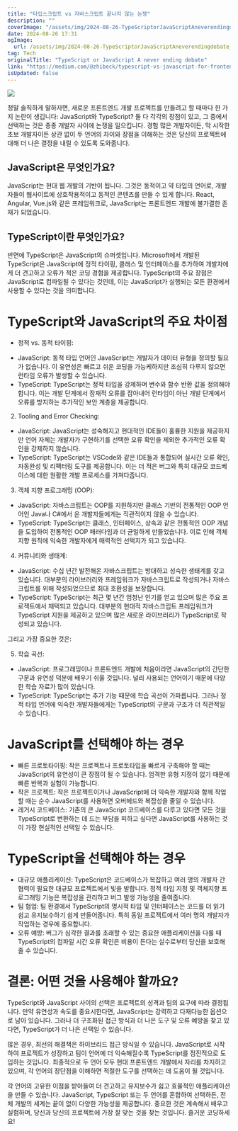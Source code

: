```yaml
---
title: "타입스크립트 vs 자바스크립트 끝나지 않는 논쟁"
description: ""
coverImage: "/assets/img/2024-08-26-TypeScriptorJavaScriptAneverendingdebate_0.png"
date: 2024-08-26 17:31
ogImage: 
  url: /assets/img/2024-08-26-TypeScriptorJavaScriptAneverendingdebate_0.png
tag: Tech
originalTitle: "TypeScript or JavaScript A never ending debate"
link: "https://medium.com/@zhibeck/typescript-vs-javascript-for-frontend-development-a-never-ending-debate-f8f3cff4b233"
isUpdated: false
---
```



<img src="/assets/img/2024-08-26-TypeScriptorJavaScriptAneverendingdebate_0.png" />

정말 솔직하게 말하자면, 새로운 프론트엔드 개발 프로젝트를 만들려고 할 때마다 한 가지 논란이 생깁니다: JavaScript와 TypeScript? 둘 다 각각의 장점이 있고, 그 중에서 선택하는 것은 종종 개발자 사이에 논쟁을 일으킵니다. 경험 많은 개발자이든, 막 시작한 초보 개발자이든 상관 없이 두 언어의 차이와 장점을 이해하는 것은 당신의 프로젝트에 대해 더 나은 결정을 내릴 수 있도록 도와줍니다.

## JavaScript은 무엇인가요?

JavaScript는 현대 웹 개발의 기반이 됩니다. 그것은 동적이고 약 타입의 언어로, 개발자들이 웹사이트에 상호작용적이고 동적인 콘텐츠를 만들 수 있게 합니다. React, Angular, Vue.js와 같은 프레임워크로, JavaScript는 프론트엔드 개발에 불가결한 존재가 되었습니다.

<div class="content-ad"></div>

## TypeScript이란 무엇인가요?

반면에 TypeScript은 JavaScript의 슈퍼셋입니다. Microsoft에서 개발된 TypeScript은 JavaScript에 정적 타이핑, 클래스 및 인터페이스를 추가하여 개발자에게 더 견고하고 오류가 적은 코딩 경험을 제공합니다. TypeScript의 주요 장점은 JavaScript로 컴파일될 수 있다는 것인데, 이는 JavaScript가 실행되는 모든 환경에서 사용할 수 있다는 것을 의미합니다.

# TypeScript와 JavaScript의 주요 차이점

- 정적 vs. 동적 타이핑:

<div class="content-ad"></div>

- JavaScript: 동적 타입 언어인 JavaScript는 개발자가 데이터 유형을 정의할 필요가 없습니다. 이 유연성은 빠르고 쉬운 코딩을 가능케하지만 조심히 다루지 않으면 런타임 오류가 발생할 수 있습니다.
- TypeScript: TypeScript는 정적 타입을 강제하며 변수와 함수 반환 값을 정의해야 합니다. 이는 개발 단계에서 잠재적 오류를 잡아내어 런타임이 아닌 개발 단계에서 오류를 방지하는 추가적인 보안 계층을 제공합니다.

2. Tooling and Error Checking:

- JavaScript: JavaScript는 성숙해지고 현대적인 IDE들이 훌륭한 지원을 제공하지만 언어 자체는 개발자가 구현하기를 선택한 오류 확인을 제외한 추가적인 오류 확인을 강제하지 않습니다.
- TypeScript: TypeScript는 VSCode와 같은 IDE들과 통합되어 실시간 오류 확인, 자동완성 및 리팩터링 도구를 제공합니다. 이는 더 적은 버그와 특히 대규모 코드베이스에 대한 원활한 개발 프로세스를 가져다줍니다.

3. 객체 지향 프로그래밍 (OOP):

<div class="content-ad"></div>

- JavaScript: 자바스크립트는 OOP를 지원하지만 클래스 기반의 전통적인 OOP 언어인 Java나 C#에서 온 개발자들에게는 직관적이지 않을 수 있습니다.
- TypeScript: TypeScript는 클래스, 인터페이스, 상속과 같은 전통적인 OOP 개념을 도입하여 전통적인 OOP 패러다임과 더 균일하게 만들었습니다. 이로 인해 객체지향 원칙에 익숙한 개발자에게 매력적인 선택지가 되고 있습니다.

4. 커뮤니티와 생태계:

- JavaScript: 수십 년간 발전해온 자바스크립트는 방대하고 성숙한 생태계를 갖고 있습니다. 대부분의 라이브러리와 프레임워크가 자바스크립트로 작성되거나 자바스크립트를 위해 작성되었으므로 최대 호환성을 보장합니다.
- TypeScript: TypeScript는 최근 몇 년간 엄청난 인기를 얻고 있으며 많은 주요 프로젝트에서 채택되고 있습니다. 대부분의 현대적 자바스크립트 프레임워크가 TypeScript 지원을 제공하고 있으며 많은 새로운 라이브러리가 TypeScript로 작성되고 있습니다.

그리고 가장 중요한 것은:

<div class="content-ad"></div>

5. 학습 곡선:

- JavaScript: 프로그래밍이나 프론트엔드 개발에 처음이라면 JavaScript의 간단한 구문과 유연성 덕분에 배우기 쉬울 것입니다. 널리 사용되는 언어이기 때문에 다양한 학습 자료가 많이 있습니다.
- TypeScript: TypeScript는 추가 기능 때문에 학습 곡선이 가파릅니다. 그러나 정적 타입 언어에 익숙한 개발자들에게는 TypeScript의 구문과 구조가 더 직관적일 수 있습니다.

# JavaScript를 선택해야 하는 경우

- 빠른 프로토타이핑: 작은 프로젝트나 프로토타입을 빠르게 구축해야 할 때는 JavaScript의 유연성이 큰 장점이 될 수 있습니다. 엄격한 유형 지정이 없기 때문에 빠른 반복과 실험이 가능합니다.
- 작은 프로젝트: 작은 프로젝트이거나 JavaScript에 더 익숙한 개발자와 함께 작업할 때는 순수 JavaScript를 사용하면 오버헤드와 복잡성을 줄일 수 있습니다.
- 레거시 코드베이스: 기존의 큰 JavaScript 코드베이스를 다루고 있다면 모든 것을 TypeScript로 변환하는 데 드는 부담을 피하고 싶다면 JavaScript를 사용하는 것이 가장 현실적인 선택일 수 있습니다.

<div class="content-ad"></div>

# TypeScript을 선택해야 하는 경우

- 대규모 애플리케이션: TypeScript은 코드베이스가 복잡하고 여러 명의 개발자 간 협력이 필요한 대규모 프로젝트에서 빛을 발합니다. 정적 타입 지정 및 객체지향 프로그래밍 기능은 복잡성을 관리하고 버그 발생 가능성을 줄여줍니다.
- 팀 협업: 팀 환경에서 TypeScript의 명시적 타입 및 인터페이스는 코드를 더 읽기 쉽고 유지보수하기 쉽게 만들어줍니다. 특히 동일 프로젝트에서 여러 명의 개발자가 작업하는 경우에 중요합니다.
- 오류 예방: 버그가 심각한 결과를 초래할 수 있는 중요한 애플리케이션을 다룰 때 TypeScript의 컴파일 시간 오류 확인은 비용이 든다는 실수로부터 당신을 보호해줄 수 있습니다.

# 결론: 어떤 것을 사용해야 할까요?

TypeScript와 JavaScript 사이의 선택은 프로젝트의 성격과 팀의 요구에 따라 결정됩니다. 만약 유연성과 속도를 중요시한다면, JavaScript는 강력하고 다재다능한 옵션으로 남아 있습니다. 그러나 더 구조화된 접근 방식과 더 나은 도구 및 오류 예방을 찾고 있다면, TypeScript가 더 나은 선택일 수 있습니다.

<div class="content-ad"></div>

많은 경우, 최선의 해결책은 하이브리드 접근 방식일 수 있습니다. JavaScript로 시작하여 프로젝트가 성장하고 팀이 언어에 더 익숙해질수록 TypeScript를 점진적으로 도입하는 것입니다. 최종적으로 두 언어 모두 현대 프론트엔드 개발에서 자리를 차지하고 있으며, 각 언어의 장단점을 이해하면 적절한 도구를 선택하는 데 도움이 될 것입니다.

각 언어의 고유한 이점을 받아들여 더 견고하고 유지보수가 쉽고 효율적인 애플리케이션을 만들 수 있습니다. JavaScript, TypeScript 또는 두 언어를 혼합하여 선택하든, 전체 개발의 세계는 끝이 없이 다양한 가능성을 제공합니다. 중요한 것은 계속해서 배우고 실험하며, 당신과 당신의 프로젝트에 가장 잘 맞는 것을 찾는 것입니다. 즐거운 코딩하세요!